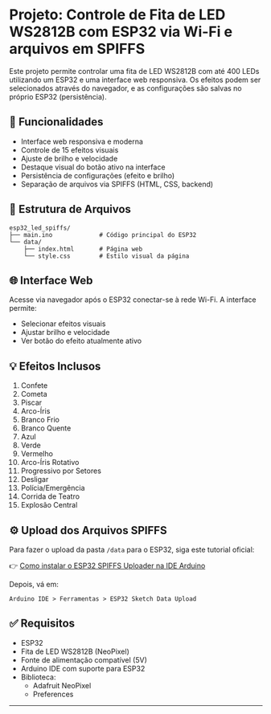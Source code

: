 # Projeto: Controle de Fita de LED WS2812B com ESP32 via Wi-Fi e arquivos em SPIFFS

Este projeto permite controlar uma fita de LED WS2812B com até 400 LEDs utilizando um ESP32 e uma interface web responsiva. Os efeitos podem ser selecionados através do navegador, e as configurações são salvas no próprio ESP32 (persistência).

## 🔧 Funcionalidades

- Interface web responsiva e moderna
- Controle de 15 efeitos visuais
- Ajuste de brilho e velocidade
- Destaque visual do botão ativo na interface
- Persistência de configurações (efeito e brilho)
- Separação de arquivos via SPIFFS (HTML, CSS, backend)

## 📁 Estrutura de Arquivos

```
esp32_led_spiffs/
├── main.ino             # Código principal do ESP32
└── data/
    ├── index.html       # Página web
    └── style.css        # Estilo visual da página
```

## 🌐 Interface Web

Acesse via navegador após o ESP32 conectar-se à rede Wi-Fi. A interface permite:

- Selecionar efeitos visuais
- Ajustar brilho e velocidade
- Ver botão do efeito atualmente ativo

## 💡 Efeitos Inclusos

1. Confete
2. Cometa
3. Piscar
4. Arco-Íris
5. Branco Frio
6. Branco Quente
7. Azul
8. Verde
9. Vermelho
10. Arco-Íris Rotativo
11. Progressivo por Setores
12. Desligar
13. Polícia/Emergência
14. Corrida de Teatro
15. Explosão Central

## ⚙️ Upload dos Arquivos SPIFFS

Para fazer o upload da pasta `/data` para o ESP32, siga este tutorial oficial:

👉 [Como instalar o ESP32 SPIFFS Uploader na IDE Arduino](https://randomnerdtutorials.com/install-esp32-filesystem-uploader-arduino-ide/)

Depois, vá em:

```
Arduino IDE > Ferramentas > ESP32 Sketch Data Upload
```

## ✅ Requisitos

- ESP32
- Fita de LED WS2812B (NeoPixel)
- Fonte de alimentação compatível (5V)
- Arduino IDE com suporte para ESP32
- Biblioteca:
  - Adafruit NeoPixel
  - Preferences

---

